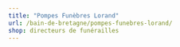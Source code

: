 ```yaml
---
title: "Pompes Funèbres Lorand"
url: /bain-de-bretagne/pompes-funebres-lorand/
shop: directeurs de funérailles
---
```

